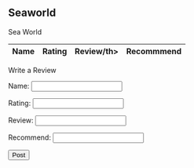 ## Seaworld

<p>Sea World</p>

<table>
  <thead>
  <tr>
    <th>Name</th>
    <th>Rating</th>
    <th>Review/th>
    <th>Recommmend</th>
  </tr>
  </thead>
  <tbody id="result">
    <!-- javascript generated data -->
  </tbody>
</table>

<p>Write a Review</p>

<form action="javascript:create_seaworld()">
    <p><label>
        Name:
        <input type="text" name="name" id="name" required="" />
    </label></p>
    <p><label>
        Rating:
        <input type="text" name="rating" id="rating" required="" />
    </label></p>
    <p><label>
        Review:
        <input type="text" name="review" id="review" required="" />
    </label></p>
    <p><label>
        Recommend:
        <input type="text" name="recommend" id="recommen" required="" />
    </label></p>
    <p>
        <button>Post</button>
    </p>
</form>

<script>
  // prepare HTML result container for new output
  const resultContainer = document.getElementById("result");
  // prepare URL's to allow easy switch from deployment and localhost
  //const url = "http://localhost:8086/api/users"
  const url = "https://sdc.nighthawkcodingsociety.com/api/seaworld"
  const create_fetch = url + '/create';
  const read_fetch = url + '/';

  // Load users on page entry
  read_seaworld();


  // Display User Table, data is fetched from Backend Database
  function read_seaworld() {
    // prepare fetch options
    const read_options = {
      method: 'GET', // *GET, POST, PUT, DELETE, etc.
      mode: 'cors', // no-cors, *cors, same-origin
      cache: 'default', // *default, no-cache, reload, force-cache, only-if-cached
      credentials: 'omit', // include, *same-origin, omit
      headers: {
        'Content-Type': 'application/json'
      },
    };

    // fetch the data from API
    fetch(read_fetch, read_options)
      // response is a RESTful "promise" on any successful fetch
      .then(response => {
        // check for response errors
        if (response.status !== 200) {
            const errorMsg = 'Database read error: ' + response.status;
            console.log(errorMsg);
            const tr = document.createElement("tr");
            const td = document.createElement("td");
            td.innerHTML = errorMsg;
            tr.appendChild(td);
            resultContainer.appendChild(tr);
            return;
        }
        // valid response will have json data
        response.json().then(data => {
            console.log(data);
            for (let row in data) {
              console.log(data[row]);
              add_row(data[row]);
            }
        })
    })
    // catch fetch errors (ie ACCESS to server blocked)
    .catch(err => {
      console.error(err);
      const tr = document.createElement("tr");
      const td = document.createElement("td");
      td.innerHTML = err;
      tr.appendChild(td);
      resultContainer.appendChild(tr);
    });
  }

  function create_seaworld(){
    //Validate Password (must be 6-20 characters in len)
    //verifyPassword("click");
    const body = {
        name: document.getElementById("name").value,
        name: document.getElementById("name").value,
        password: document.getElementById("password").value,
        dob: document.getElementById("dob").value
    };
    const requestOptions = {
        method: 'POST',
        body: JSON.stringify(body),
        headers: {
            "content-type": "application/json",
            'Authorization': 'Bearer my-token',
        },
    };

    // URL for Create API
    // Fetch API call to the database to create a new user
    fetch(create_fetch, requestOptions)
      .then(response => {
        // trap error response from Web API
        if (response.status !== 200) {
          const errorMsg = 'Database create error: ' + response.status;
          console.log(errorMsg);
          const tr = document.createElement("tr");
          const td = document.createElement("td");
          td.innerHTML = errorMsg;
          tr.appendChild(td);
          resultContainer.appendChild(tr);
          return;
        }
        // response contains valid result
        response.json().then(data => {
            console.log(data);
            //add a table row for the new/created userid
            add_row(data);
        })
    })
  }

  function add_row(data) {
    const tr = document.createElement("tr");
    const name = document.createElement("td");
    const rating = document.createElement("td")
    const review = document.createElement("td");
    const recommend = document.createElement("td");
  

    // obtain data that is specific to the API
    name.innerHTML = data.name; 
    rating.innerHTML = data.rating.length;
    review.innerHTML = data.review; 
    recommend.innerHTML = data.recommend; 

    // add HTML to container
    tr.appendChild(name);
    tr.appendChild(rating);
    tr.appendChild(review);
    tr.appendChild(recommend);

    resultContainer.appendChild(tr);
  }

</script>
